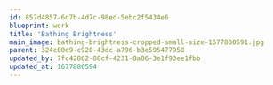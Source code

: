 ```yaml
---
id: 857d4857-6d7b-4d7c-98ed-5ebc2f5434e6
blueprint: work
title: 'Bathing Brightness'
main_image: bathing-brightness-cropped-small-size-1677880591.jpg
parent: 324c00d9-c920-43dc-a796-b3e595477958
updated_by: 7fc42862-88cf-4231-8a06-3e1f93ee1fbb
updated_at: 1677880594
---
```

